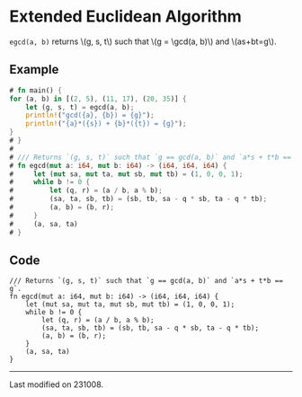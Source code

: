 # Extended Euclidean Algorithm

`egcd(a, b)` returns \\(g, s, t\\) such that \\(g = \gcd(a, b)\\) and \\(as+bt=g\\).

## Example

```rust
# fn main() {
for (a, b) in [(2, 5), (11, 17), (20, 35)] {
    let (g, s, t) = egcd(a, b);
    println!("gcd({a}, {b}) = {g}");
    println!("{a}*({s}) + {b}*({t}) = {g}");
}
# }
# 
# /// Returns `(g, s, t)` such that `g == gcd(a, b)` and `a*s + t*b == g`.
# fn egcd(mut a: i64, mut b: i64) -> (i64, i64, i64) {
#     let (mut sa, mut ta, mut sb, mut tb) = (1, 0, 0, 1);
#     while b != 0 {
#         let (q, r) = (a / b, a % b);
#         (sa, ta, sb, tb) = (sb, tb, sa - q * sb, ta - q * tb);
#         (a, b) = (b, r);
#     }
#     (a, sa, ta)
# }
```

## Code

```rust,noplayground
/// Returns `(g, s, t)` such that `g == gcd(a, b)` and `a*s + t*b == g`.
fn egcd(mut a: i64, mut b: i64) -> (i64, i64, i64) {
    let (mut sa, mut ta, mut sb, mut tb) = (1, 0, 0, 1);
    while b != 0 {
        let (q, r) = (a / b, a % b);
        (sa, ta, sb, tb) = (sb, tb, sa - q * sb, ta - q * tb);
        (a, b) = (b, r);
    }
    (a, sa, ta)
}
```

---

Last modified on 231008.